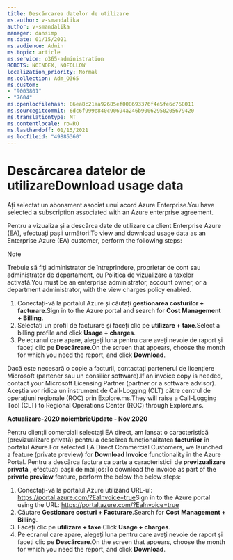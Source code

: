 ```yaml
---
title: Descărcarea datelor de utilizare
ms.author: v-smandalika
author: v-smandalika
manager: dansimp
ms.date: 01/15/2021
ms.audience: Admin
ms.topic: article
ms.service: o365-administration
ROBOTS: NOINDEX, NOFOLLOW
localization_priority: Normal
ms.collection: Adm_O365
ms.custom:
- "9003801"
- "7604"
ms.openlocfilehash: 86ea8c21aa92685ef008693376f4e5fe6c768011
ms.sourcegitcommit: 6dc6f999e840c90694a246b90062950205679420
ms.translationtype: MT
ms.contentlocale: ro-RO
ms.lasthandoff: 01/15/2021
ms.locfileid: "49885360"
---
```

# <a name="download-usage-data"></a><span data-ttu-id="1f7c0-102">Descărcarea datelor de utilizare</span><span class="sxs-lookup"><span data-stu-id="1f7c0-102">Download usage data</span></span>

<span data-ttu-id="1f7c0-103">Ați selectat un abonament asociat unui acord Azure Enterprise.</span><span class="sxs-lookup"><span data-stu-id="1f7c0-103">You have selected a subscription associated with an Azure enterprise agreement.</span></span>

<span data-ttu-id="1f7c0-104">Pentru a vizualiza și a descărca date de utilizare ca client Enterprise Azure (EA), efectuați pașii următori:</span><span class="sxs-lookup"><span data-stu-id="1f7c0-104">To view and download usage data as an Enterprise Azure (EA) customer, perform the following steps:</span></span>

> [!NOTE]
> <span data-ttu-id="1f7c0-105">Trebuie să fiți administrator de întreprindere, proprietar de cont sau administrator de departament, cu Politica de vizualizare a taxelor activată.</span><span class="sxs-lookup"><span data-stu-id="1f7c0-105">You must be an enterprise administrator, account owner, or a department administrator, with the view charges policy enabled.</span></span> 

1. <span data-ttu-id="1f7c0-106">Conectați-vă la portalul Azure și căutați **gestionarea costurilor + facturare**.</span><span class="sxs-lookup"><span data-stu-id="1f7c0-106">Sign in to the Azure portal and search for **Cost Management + Billing**.</span></span>
2. <span data-ttu-id="1f7c0-107">Selectați un profil de facturare și faceți clic pe **utilizare + taxe**.</span><span class="sxs-lookup"><span data-stu-id="1f7c0-107">Select a billing profile and click **Usage + charges**.</span></span>
3. <span data-ttu-id="1f7c0-108">Pe ecranul care apare, alegeți luna pentru care aveți nevoie de raport și faceți clic pe **Descărcare**.</span><span class="sxs-lookup"><span data-stu-id="1f7c0-108">On the screen that appears, choose the month for which you need the report, and click **Download**.</span></span>

<span data-ttu-id="1f7c0-109">Dacă este necesară o copie a facturii, contactați partenerul de licențiere Microsoft (partener sau un consilier software).</span><span class="sxs-lookup"><span data-stu-id="1f7c0-109">If an invoice copy is needed, contact your Microsoft Licensing Partner (partner or a software advisor).</span></span> <span data-ttu-id="1f7c0-110">Aceștia vor ridica un instrument de Call-Logging (CLT) către centrul de operațiuni regionale (ROC) prin Explore.ms.</span><span class="sxs-lookup"><span data-stu-id="1f7c0-110">They will raise a Call-Logging Tool (CLT) to Regional Operations Center (ROC) through Explore.ms.</span></span>

<span data-ttu-id="1f7c0-111">**Actualizare-2020 noiembrie**</span><span class="sxs-lookup"><span data-stu-id="1f7c0-111">**Update - Nov 2020**</span></span>

<span data-ttu-id="1f7c0-112">Pentru clienții comerciali selectați EA direct, am lansat o caracteristică (previzualizare privată) pentru a descărca funcționalitatea **facturilor** în portalul Azure.</span><span class="sxs-lookup"><span data-stu-id="1f7c0-112">For selected EA Direct Commercial Customers, we launched a feature (private preview) for **Download Invoice** functionality in the Azure Portal.</span></span> <span data-ttu-id="1f7c0-113">Pentru a descărca factura ca parte a caracteristicii de **previzualizare privată** , efectuați pașii de mai jos:</span><span class="sxs-lookup"><span data-stu-id="1f7c0-113">To download the invoice as part of the **private preview** feature, perform the below the below steps:</span></span>

1. <span data-ttu-id="1f7c0-114">Conectați-vă la portalul Azure utilizând URL-ul: https://portal.azure.com/?EaInvoice=true</span><span class="sxs-lookup"><span data-stu-id="1f7c0-114">Sign in to the Azure portal using the URL: https://portal.azure.com/?EaInvoice=true</span></span> 
2. <span data-ttu-id="1f7c0-115">Căutare **Gestionare costuri + Facturare**.</span><span class="sxs-lookup"><span data-stu-id="1f7c0-115">Search for **Cost Management + Billing**.</span></span> 
3. <span data-ttu-id="1f7c0-116">Faceți clic pe **utilizare + taxe**.</span><span class="sxs-lookup"><span data-stu-id="1f7c0-116">Click **Usage + charges**.</span></span> 
4. <span data-ttu-id="1f7c0-117">Pe ecranul care apare, alegeți luna pentru care aveți nevoie de raport și faceți clic pe **Descărcare**.</span><span class="sxs-lookup"><span data-stu-id="1f7c0-117">On the screen that appears, choose the month for which you need the report, and click **Download**.</span></span>